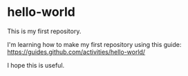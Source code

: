# hello-world
This is my first repository.

I'm learning how to make my first repository using this guide: https://guides.github.com/activities/hello-world/

I hope this is useful.
